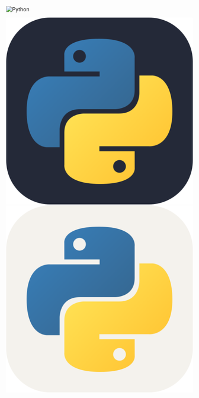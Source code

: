 <img src="[drawing.jpg](https://raw.githubusercontent.com/MikeBidinger/MikeBidinger/main/icons/Python-Dark.svg)" alt="Python" height="50"/>

![My Skills](https://raw.githubusercontent.com/MikeBidinger/MikeBidinger/main/icons/Python-Dark.svg#gh-dark-mode-only)
![My Skills](https://raw.githubusercontent.com/MikeBidinger/MikeBidinger/main/icons/Python-Light.svg#gh-light-mode-only)
